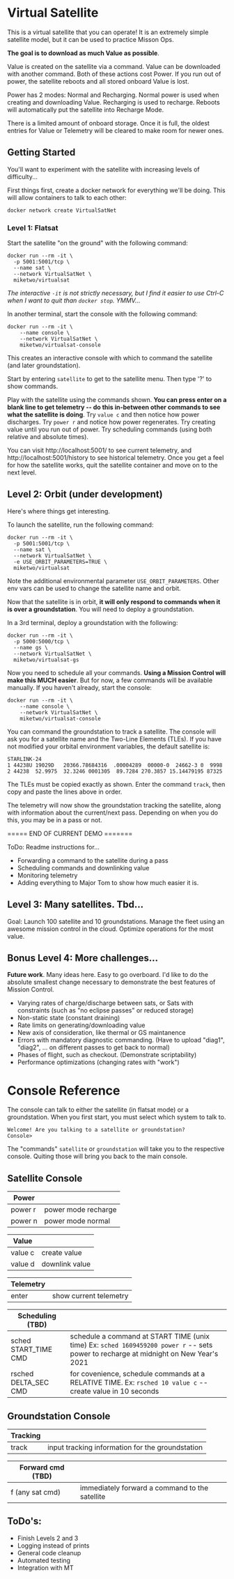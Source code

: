 # Virtual Satellite

This is a virtual satellite that you can operate! It is an extremely simple satellite model, but it can be used to practice Misson Ops.

**The goal is to download as much Value as possible**.

Value is created on the satellite via a command. Value can be downloaded with another command. Both of these actions cost Power. If you run out of power, the satellite reboots and all stored onboard Value is lost. 

Power has 2 modes: Normal and Recharging. Normal power is used when creating and downloading Value. Recharging is used to recharge. Reboots will automatically put the satellite into Recharge Mode.

There is a limited amount of onboard storage. Once it is full, the oldest entries for Value or Telemetry will be cleared to make room for newer ones.

## Getting Started

You'll want to experiment with the satellite with increasing levels of difficulty...

First things first, create a docker network for everything we'll be doing. This will allow containers to talk to each other:
```
docker network create VirtualSatNet
```

### Level 1: Flatsat

Start the satellite "on the ground" with the following command:

```
docker run --rm -it \
  -p 5001:5001/tcp \
  --name sat \
  --network VirtualSatNet \
  miketwo/virtualsat
```

*The interactive `-it` is not strictly necessary, but I find it easier to use Ctrl-C when I want to quit than `docker stop`. YMMV...*

In another terminal, start the console with the following command:

```
docker run --rm -it \
    --name console \
    --network VirtualSatNet \
    miketwo/virtualsat-console
```

This creates an interactive console with which to command the satellite (and later  groundstation).

Start by entering `satellite` to get to the satellite menu. Then type '?' to show commands.

Play with the satellite using the commands shown. **You can press enter on a blank line to get telemetry -- do this in-between other commands to see what the satellite is doing**. Try `value c` and then notice how power discharges. Try `power r` and notice how power regenerates. Try creating value until you run out of power. Try scheduling commands (using both relative and absolute times). 

You can visit http://localhost:5001/ to see current telemetry, and http://localhost:5001/history to see historical telemetry. Once you get a feel for how the satellite works, quit the satellite container and move on to the next level.

## Level 2: Orbit (under development)

Here's where things get interesting.

To launch the satellite, run the following command:

```
docker run --rm -it \
  -p 5001:5001/tcp \
  --name sat \
  --network VirtualSatNet \
  -e USE_ORBIT_PARAMETERS=TRUE \
  miketwo/virtualsat
```

Note the additional environmental parameter `USE_ORBIT_PARAMETERS`. Other env vars can be used to change the satellite name and orbit.

Now that the satellite is in orbit, **it will only respond to commands when it is over a groundstation**. You will need to deploy a groundstation. 

In a 3rd terminal, deploy a groundstation with the following:

```
docker run --rm -it \
  -p 5000:5000/tcp \
  --name gs \
  --network VirtualSatNet \
  miketwo/virtualsat-gs
```

Now you need to schedule all your commands. **Using a Mission Control will make this MUCH easier**. But for now, a few commands will be available manually. If you haven't already, start the console:

```
docker run --rm -it \
    --name console \
    --network VirtualSatNet \
    miketwo/virtualsat-console
```

You can command the groundstation to track a satellite. The console will ask you for a satellite name and the Two-Line Elements (TLEs). If you have not modified your orbital environment variables, the default satellite is:
```
STARLINK-24
1 44238U 19029D   20366.78684316  .00004289  00000-0  24662-3 0  9998
2 44238  52.9975  32.3246 0001305  89.7284 270.3857 15.14479195 87325
```
The TLEs must be copied exactly as shown. Enter the command `track`, then copy and paste the lines above in order.

The telemetry will now show the groundstation tracking the satellite, along with information about the current/next pass. Depending on when you do this, you may be in a pass or not.

===== END OF CURRENT DEMO =======

ToDo: Readme instructions for...
- Forwarding a command to the satellite during a pass
- Scheduling commands and downlinking value
- Monitoring telemetry
- Adding everything to Major Tom to show how much easier it is. 

## Level 3: Many satellites. Tbd... 

Goal: Launch 100 satellite and 10 groundstations. Manage the fleet using an awesome mission control in the cloud. Optimize operations for the most value.

## Bonus Level 4: More challenges... 

**Future work**. Many ideas here. Easy to go overboard. I'd like to do the absolute smallest change necessary to demonstrate the best features of Mission Control.
- Varying rates of charge/discharge between sats, or Sats with constraints (such as "no eclipse passes" or reduced storage)
- Non-static state (constant draining)
- Rate limits on generating/downloading value
- New axis of consideration, like thermal or GS maintanence
- Errors with mandatory diagnostic commanding. (Have to upload "diag1", "diag2", ... on different passes to get back to normal)
- Phases of flight, such as checkout. (Demonstrate scriptability)
- Performance optimizations (changing rates with "work")


# Console Reference

The console can talk to either the satellite (in flatsat mode) or a groundstation. When you first start, you must select which system to talk to.

```
Welcome! Are you talking to a satellite or groundstation?
Console> 
```

The "commands" `satellite` or `groundstation` will take you to the respective console. Quiting those will bring you back to the main console.

## Satellite Console 

|Power  |                   |
|-------|-------------------|
|power r|power mode recharge|
|power n|power mode normal  |

|Value |                   |
|-------|-------------------|
|value c| create value        |
|value d| downlink value    |

|Telemetry |                       |
|-------|--------------------------|
|enter  | show current telemetry   |

|Scheduling (TBD) |                       |
|-------|--------------------------|
|sched START_TIME CMD  | schedule a command at START TIME (unix time) Ex: `sched 1609459200 power r`  -- sets power to recharge at midnight on New Year's 2021 |
|rsched DELTA_SEC CMD  | for covenience, schedule commands at a RELATIVE TIME. Ex: `rsched 10 value c` -- create value in 10 seconds|


## Groundstation Console

|Tracking |                       |
|-------|--------------------------|
|track  | input tracking information for the groundstation  |

|Forward cmd (TBD) |                       |
|-------|--------------------------|
|f (any sat cmd) | immediately forward a command to the satellite  |


## ToDo's:
 - Finish Levels 2 and 3
 - Logging instead of prints
 - General code cleanup
 - Automated testing
 - Integration with MT